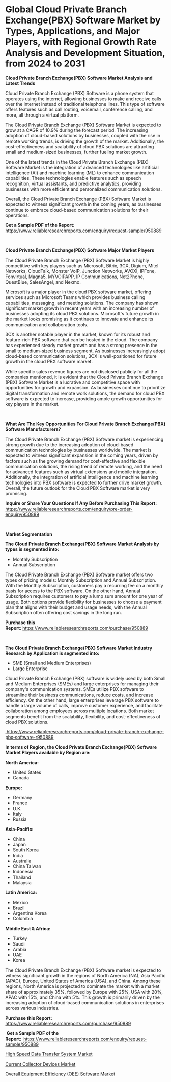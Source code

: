 <p><h1>Global Cloud Private Branch Exchange(PBX) Software Market by Types, Applications, and Major Players, with Regional Growth Rate Analysis and Development Situation, from 2024 to 2031</h1></p><p><strong>Cloud Private Branch Exchange(PBX) Software Market Analysis and Latest Trends</strong></p>
<p><p>Cloud Private Branch Exchange (PBX) Software is a phone system that operates using the internet, allowing businesses to make and receive calls over the internet instead of traditional telephone lines. This type of software offers features such as call routing, voicemail, conference calling, and more, all through a virtual platform.</p><p>The Cloud Private Branch Exchange (PBX) Software Market is expected to grow at a CAGR of 10.9% during the forecast period. The increasing adoption of cloud-based solutions by businesses, coupled with the rise in remote working trends, is driving the growth of the market. Additionally, the cost-effectiveness and scalability of cloud PBX solutions are attracting small and medium-sized businesses, further fueling market growth.</p><p>One of the latest trends in the Cloud Private Branch Exchange (PBX) Software Market is the integration of advanced technologies like artificial intelligence (AI) and machine learning (ML) to enhance communication capabilities. These technologies enable features such as speech recognition, virtual assistants, and predictive analytics, providing businesses with more efficient and personalized communication solutions.</p><p>Overall, the Cloud Private Branch Exchange (PBX) Software Market is expected to witness significant growth in the coming years, as businesses continue to embrace cloud-based communication solutions for their operations.</p></p>
<p><strong>Get a Sample PDF of the Report:&nbsp;</strong> <a href="https://www.reliableresearchreports.com/enquiry/request-sample/950889">https://www.reliableresearchreports.com/enquiry/request-sample/950889</a></p>
<p>&nbsp;</p>
<p><strong>Cloud Private Branch Exchange(PBX) Software Major Market Players</strong></p>
<p><p>The Cloud Private Branch Exchange (PBX) Software Market is highly competitive with key players such as Microsoft, Bitrix, 3CX, Digium, Mitel Networks, CloudTalk, Monster VoIP, Junction Networks, AVOXI, IPFone, Fonvirtual, Magna5, MYVOIPAPP, IP Communications, Net2Phone, QuestBlue, SalesAngel, and Nexmo.</p><p>Microsoft is a major player in the cloud PBX software market, offering services such as Microsoft Teams which provides business calling capabilities, messaging, and meeting solutions. The company has shown significant market growth in recent years with an increasing number of businesses adopting its cloud PBX solutions. Microsoft's future growth in the market looks promising as it continues to innovate and enhance its communication and collaboration tools.</p><p>3CX is another notable player in the market, known for its robust and feature-rich PBX software that can be hosted in the cloud. The company has experienced steady market growth and has a strong presence in the small to medium-sized business segment. As businesses increasingly adopt cloud-based communication solutions, 3CX is well-positioned for future growth in the cloud PBX software market.</p><p>While specific sales revenue figures are not disclosed publicly for all the companies mentioned, it is evident that the Cloud Private Branch Exchange (PBX) Software Market is a lucrative and competitive space with opportunities for growth and expansion. As businesses continue to prioritize digital transformation and remote work solutions, the demand for cloud PBX software is expected to increase, providing ample growth opportunities for key players in the market.</p></p>
<p>&nbsp;</p>
<p><strong>What Are The Key Opportunities For Cloud Private Branch Exchange(PBX) Software Manufacturers?</strong></p>
<p><p>The Cloud Private Branch Exchange (PBX) Software market is experiencing strong growth due to the increasing adoption of cloud-based communication technologies by businesses worldwide. The market is expected to witness significant expansion in the coming years, driven by factors such as the growing demand for cost-effective and flexible communication solutions, the rising trend of remote working, and the need for advanced features such as virtual extensions and mobile integration. Additionally, the integration of artificial intelligence and machine learning technologies into PBX software is expected to further drive market growth. Overall, the future outlook for the Cloud PBX Software market is very promising.</p></p>
<p><strong>Inquire or Share Your Questions If Any Before Purchasing This Report:</strong> <a href="https://www.reliableresearchreports.com/enquiry/pre-order-enquiry/950889">https://www.reliableresearchreports.com/enquiry/pre-order-enquiry/950889</a></p>
<p>&nbsp;</p>
<p><strong>Market Segmentation</strong></p>
<p><strong>The Cloud Private Branch Exchange(PBX) Software Market Analysis by types is segmented into:</strong></p>
<p><ul><li>Monthly Subscription</li><li>Annual Subscription</li></ul></p>
<p><p>The Cloud Private Branch Exchange (PBX) Software market offers two types of pricing models: Monthly Subscription and Annual Subscription. With the Monthly Subscription, customers pay a recurring fee on a monthly basis for access to the PBX software. On the other hand, Annual Subscription requires customers to pay a lump sum amount for one year of usage. Both options provide flexibility for businesses to choose a payment plan that aligns with their budget and usage needs, with the Annual Subscription often offering cost savings in the long run.</p></p>
<p><strong>Purchase this Report:&nbsp;</strong><a href="https://www.reliableresearchreports.com/purchase/950889">https://www.reliableresearchreports.com/purchase/950889</a></p>
<p>&nbsp;</p>
<p><strong>The Cloud Private Branch Exchange(PBX) Software Market Industry Research by Application is segmented into:</strong></p>
<p><ul><li>SME (Small and Medium Enterprises)</li><li>Large Enterprise</li></ul></p>
<p><p>Cloud Private Branch Exchange (PBX) software is widely used by both Small and Medium Enterprises (SMEs) and large enterprises for managing their company's communication systems. SMEs utilize PBX software to streamline their business communications, reduce costs, and increase efficiency. On the other hand, large enterprises leverage PBX software to handle a large volume of calls, improve customer experience, and facilitate collaboration among employees across multiple locations. Both market segments benefit from the scalability, flexibility, and cost-effectiveness of cloud PBX solutions.</p></p>
<p><a href="https://www.reliableresearchreports.com/cloud-private-branch-exchange-pbx-software-r950889">&nbsp;https://www.reliableresearchreports.com/cloud-private-branch-exchange-pbx-software-r950889</a></p>
<p><strong>In terms of Region, the Cloud Private Branch Exchange(PBX) Software Market Players available by Region are:</strong></p>
<p>
    <p> <strong> North America: </strong>
        <ul>
            <li>United States</li>
            <li>Canada</li>
        </ul>
        </p> 
    <p> <strong> Europe: </strong>
        <ul>
            <li>Germany</li>
            <li>France</li>
            <li>U.K.</li>
            <li>Italy</li>
            <li>Russia</li>
        </ul>
        </p> 
    <p> <strong> Asia-Pacific: </strong>
        <ul>
            <li>China</li>
            <li>Japan</li>
            <li>South Korea</li>
            <li>India</li>
            <li>Australia</li>
            <li>China Taiwan</li>
            <li>Indonesia</li>
            <li>Thailand</li>
            <li>Malaysia</li>
        </ul>
        </p> 
    <p> <strong> Latin America: </strong>
        <ul>
            <li>Mexico</li>
            <li>Brazil</li>
            <li>Argentina Korea</li>
            <li>Colombia</li>
        </ul>
        </p> 
    <p> <strong> Middle East & Africa: </strong>
        <ul>
            <li>Turkey</li>
            <li>Saudi</li>
            <li>Arabia</li>
            <li>UAE</li>
            <li>Korea</li>
        </ul>
    </p>
    </p>
<p><p>The Cloud Private Branch Exchange (PBX) Software market is expected to witness significant growth in the regions of North America (NA), Asia Pacific (APAC), Europe, United States of America (USA), and China. Among these regions, North America is projected to dominate the market with a market share of approximately 35%, followed by Europe with 25%, USA with 20%, APAC with 15%, and China with 5%. This growth is primarily driven by the increasing adoption of cloud-based communication solutions in enterprises across various industries.</p></p>
<p><strong>Purchase this Report: </strong><a href="https://www.reliableresearchreports.com/purchase/950889">https://www.reliableresearchreports.com/purchase/950889</a></p>
<p>&nbsp;<strong>Get a Sample PDF of the Report:&nbsp;&nbsp;</strong><a href="https://www.reliableresearchreports.com/enquiry/request-sample/950889">https://www.reliableresearchreports.com/enquiry/request-sample/950889</a></p>
<p><strong></strong></p>
<p><p><a href="https://www.linkedin.com/pulse/high-speed-data-transfer-system-market-competitive-analysis-apdhf?trackingId=raqjP0WjHmFHtC48foTuMw%3D%3D">High Speed Data Transfer System Market</a></p><p><a href="https://www.linkedin.com/pulse/current-collector-devices-market-size-cagr-trends-2024-2030-ovgdf?trackingId=yyaXIqUMg%2BdplpNe7ESnTw%3D%3D">Current Collector Devices Market</a></p><p><a href="https://github.com/KeeganBarrows2023/Market-Research-Report-List-1/blob/main/overall-equipment-efficiency-oee-software-market.md">Overall Equipment Efficiency (OEE) Software Market</a></p></p>